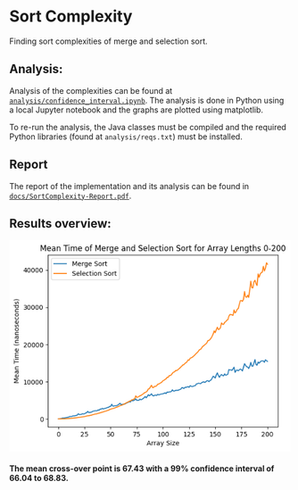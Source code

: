 # Sort Complexity

Finding sort complexities of merge and selection sort.

## Analysis:

Analysis of the complexities can be found
at [`analysis/confidence_interval.ipynb`](https://github.com/amylnikov30/SortComplexity/blob/main/analysis/confidence_interval.ipynb).
The analysis is done in Python using a local Jupyter notebook and the graphs are plotted using matplotlib.

To re-run the analysis, the Java classes must be compiled and the required Python libraries (found
at `analysis/reqs.txt`) must be installed.

## Report

The report of the implementation and its analysis can be found
in [`docs/SortComplexity-Report.pdf`](https://github.com/amylnikov30/SortComplexity/blob/main/docs/SortComplexity_Report.pdf).

## Results overview:

<img src="docs/img/mean_times.png" alt="">

#### The mean cross-over point is 67.43 with a 99% confidence interval of 66.04 to 68.83.